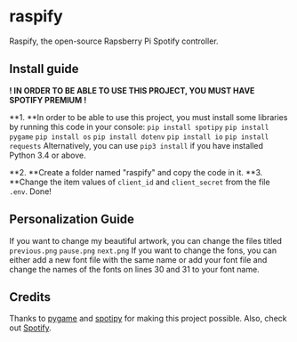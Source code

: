 # raspify
Raspify, the open-source Rapsberry Pi Spotify controller.
## Install guide
**! IN ORDER TO BE ABLE TO USE THIS PROJECT, YOU MUST HAVE SPOTIFY PREMIUM !**

**1. **In order to be able to use this project, you must install some libraries by running this code in your console:
```pip install spotipy```
```pip install pygame```
```pip install os```
```pip install dotenv```
```pip install io```
```pip install requests```
Alternatively, you can use ```pip3 install``` if you have installed Python 3.4 or above.

**2. **Create a folder named "raspify" and copy the code in it.
**3. **Change the item values of `client_id` and `client_secret` from the file `.env`.
Done!
## Personalization Guide
If you want to change my beautiful artwork, you can change the files titled
`previous.png` `pause.png` `next.png`
If you want to change the fons, you can either add a new font file with the same name or add your font file and change the names of the fonts on lines 30 and 31 to your font name.
## Credits
Thanks to [pygame](pygame.org) and [spotipy](https://spotipy.readthedocs.io/en/2.25.1/) for making this project possible. Also, check out [Spotify](https://open.spotify.com).
